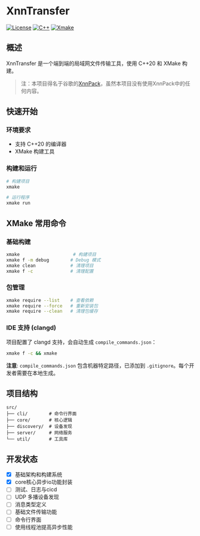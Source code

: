 # XnnTransfer

[![License](https://img.shields.io/badge/License-MIT-blue.svg)](https://opensource.org/licenses/MIT)
[![C++](https://img.shields.io/badge/C++-20-blue.svg)](https://en.cppreference.com/)
[![Xmake](https://img.shields.io/badge/XMake-2.x-green.svg)](https://xmake.io/)

## 概述

XnnTransfer 是一个端到端的局域网文件传输工具，使用 C++20 和 XMake 构建。

> 注：本项目得名于谷歌的[XnnPack](https://github.com/google/XNNPACK)，虽然本项目没有使用XnnPack中的任何内容。

## 快速开始

### 环境要求

- 支持 C++20 的编译器
- XMake 构建工具

### 构建和运行

```bash
# 构建项目
xmake

# 运行程序
xmake run
```

## XMake 常用命令

### 基础构建
```bash
xmake                    # 构建项目
xmake f -m debug        # Debug 模式
xmake clean             # 清理项目
xmake f -c              # 清理配置
```

### 包管理
```bash
xmake require --list    # 查看依赖
xmake require --force   # 重新安装包
xmake require --clean   # 清理包缓存
```

### IDE 支持 (clangd)

项目配置了 clangd 支持，会自动生成 `compile_commands.json`：

```bash
xmake f -c && xmake
```

**注意**: `compile_commands.json` 包含机器特定路径，已添加到 `.gitignore`。每个开发者需要在本地生成。

## 项目结构

```
src/
├── cli/        # 命令行界面
├── core/       # 核心逻辑
├── discovery/  # 设备发现
├── server/     # 网络服务
└── util/       # 工具库
```

## 开发状态

- [x] 基础架构和构建系统
- [x] core核心异步io功能封装
- [ ] 测试、日志与cicd
- [ ] UDP 多播设备发现
- [ ] 消息类型定义
- [ ] 基础文件传输功能
- [ ] 命令行界面
- [ ] 使用线程池提高异步性能
